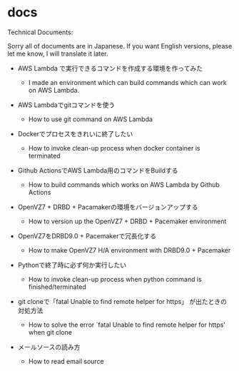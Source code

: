 # docs

Technical Documents:

Sorry all of documents are in Japanese.
If you want English versions, please let me know, I will translate it later.

- AWS Lambda で実行できるコマンドを作成する環境を作ってみた
    - I made an environment which can build commands which can work on AWS Lambda.

- AWS Lambdaでgitコマンドを使う
    - How to use git command on AWS Lambda

- Dockerでプロセスをきれいに終了したい
    - How to invoke clean-up process when docker container is terminated

- Github ActionsでAWS Lambda用のコマンドをBuildする
    - How to build commands which works on AWS Lambda by Github Actions

- OpenVZ7 + DRBD + Pacamakerの環境をバージョンアップする
    - How to version up the OpenVZ7 + DRBD + Pacemaker environment

- OpenVZ7をDRBD9.0 + Pacemakerで冗長化する
    - How to make OpenVZ7 H/A environment with DRBD9.0 + Pacemaker

- Pythonで終了時に必ず何か実行したい
    - How to invoke clean-up process when python command is finished/terminated

- git cloneで「fatal Unable to find remote helper for https」 が出たときの対処方法
    - How to solve the error `fatal Unable to find remote helper for https' when git clone

- メールソースの読み方
    - How to read email source
